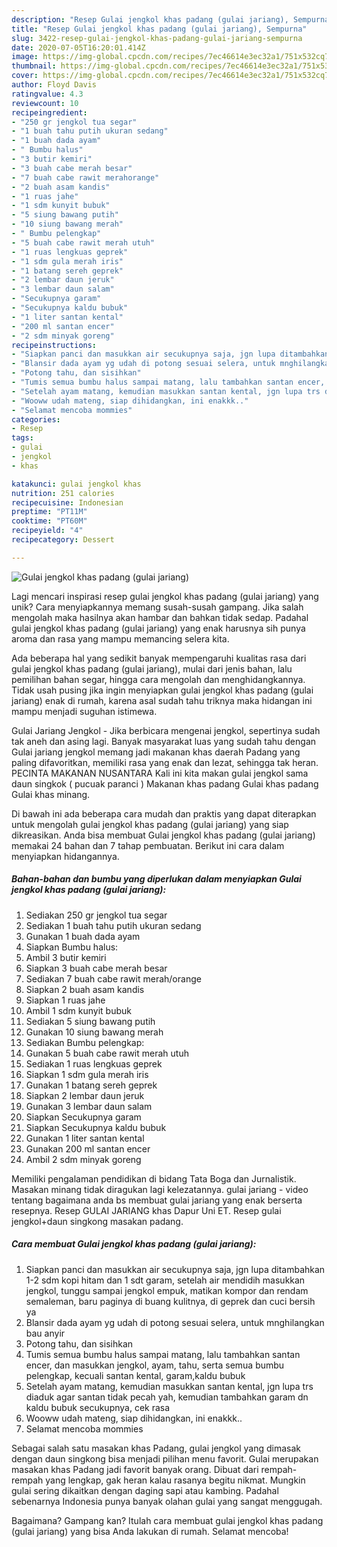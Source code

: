 ```yaml
---
description: "Resep Gulai jengkol khas padang (gulai jariang), Sempurna"
title: "Resep Gulai jengkol khas padang (gulai jariang), Sempurna"
slug: 3422-resep-gulai-jengkol-khas-padang-gulai-jariang-sempurna
date: 2020-07-05T16:20:01.414Z
image: https://img-global.cpcdn.com/recipes/7ec46614e3ec32a1/751x532cq70/gulai-jengkol-khas-padang-gulai-jariang-foto-resep-utama.jpg
thumbnail: https://img-global.cpcdn.com/recipes/7ec46614e3ec32a1/751x532cq70/gulai-jengkol-khas-padang-gulai-jariang-foto-resep-utama.jpg
cover: https://img-global.cpcdn.com/recipes/7ec46614e3ec32a1/751x532cq70/gulai-jengkol-khas-padang-gulai-jariang-foto-resep-utama.jpg
author: Floyd Davis
ratingvalue: 4.3
reviewcount: 10
recipeingredient:
- "250 gr jengkol tua segar"
- "1 buah tahu putih ukuran sedang"
- "1 buah dada ayam"
- " Bumbu halus"
- "3 butir kemiri"
- "3 buah cabe merah besar"
- "7 buah cabe rawit merahorange"
- "2 buah asam kandis"
- "1 ruas jahe"
- "1 sdm kunyit bubuk"
- "5 siung bawang putih"
- "10 siung bawang merah"
- " Bumbu pelengkap"
- "5 buah cabe rawit merah utuh"
- "1 ruas lengkuas geprek"
- "1 sdm gula merah iris"
- "1 batang sereh geprek"
- "2 lembar daun jeruk"
- "3 lembar daun salam"
- "Secukupnya garam"
- "Secukupnya kaldu bubuk"
- "1 liter santan kental"
- "200 ml santan encer"
- "2 sdm minyak goreng"
recipeinstructions:
- "Siapkan panci dan masukkan air secukupnya saja, jgn lupa ditambahkan 1-2 sdm kopi hitam dan 1 sdt garam, setelah air mendidih masukkan jengkol, tunggu sampai jengkol empuk, matikan kompor dan rendam semaleman, baru paginya di buang kulitnya, di geprek dan cuci bersih ya"
- "Blansir dada ayam yg udah di potong sesuai selera, untuk mnghilangkan bau anyir"
- "Potong tahu, dan sisihkan"
- "Tumis semua bumbu halus sampai matang, lalu tambahkan santan encer, dan masukkan jengkol, ayam, tahu, serta semua bumbu pelengkap, kecuali santan kental, garam,kaldu bubuk"
- "Setelah ayam matang, kemudian masukkan santan kental, jgn lupa trs diaduk agar santan tidak pecah yah, kemudian tambahkan garam dn kaldu bubuk secukupnya, cek rasa"
- "Wooww udah mateng, siap dihidangkan, ini enakkk.."
- "Selamat mencoba mommies"
categories:
- Resep
tags:
- gulai
- jengkol
- khas

katakunci: gulai jengkol khas 
nutrition: 251 calories
recipecuisine: Indonesian
preptime: "PT11M"
cooktime: "PT60M"
recipeyield: "4"
recipecategory: Dessert

---
```



![Gulai jengkol khas padang (gulai jariang)](https://img-global.cpcdn.com/recipes/7ec46614e3ec32a1/751x532cq70/gulai-jengkol-khas-padang-gulai-jariang-foto-resep-utama.jpg)

Lagi mencari inspirasi resep gulai jengkol khas padang (gulai jariang) yang unik? Cara menyiapkannya memang susah-susah gampang. Jika salah mengolah maka hasilnya akan hambar dan bahkan tidak sedap. Padahal gulai jengkol khas padang (gulai jariang) yang enak harusnya sih punya aroma dan rasa yang mampu memancing selera kita.

Ada beberapa hal yang sedikit banyak mempengaruhi kualitas rasa dari gulai jengkol khas padang (gulai jariang), mulai dari jenis bahan, lalu pemilihan bahan segar, hingga cara mengolah dan menghidangkannya. Tidak usah pusing jika ingin menyiapkan gulai jengkol khas padang (gulai jariang) enak di rumah, karena asal sudah tahu triknya maka hidangan ini mampu menjadi suguhan istimewa.

Gulai Jariang Jengkol - Jika berbicara mengenai jengkol, sepertinya sudah tak aneh dan asing lagi. Banyak masyarakat luas yang sudah tahu dengan Gulai jariang jengkol memang jadi makanan khas daerah Padang yang paling difavoritkan, memiliki rasa yang enak dan lezat, sehingga tak heran. PECINTA MAKANAN NUSANTARA Kali ini kita makan gulai jengkol sama daun singkok ( pucuak paranci ) Makanan khas padang Gulai khas padang Gulai khas minang.


Di bawah ini ada beberapa cara mudah dan praktis yang dapat diterapkan untuk mengolah gulai jengkol khas padang (gulai jariang) yang siap dikreasikan. Anda bisa membuat Gulai jengkol khas padang (gulai jariang) memakai 24 bahan dan 7 tahap pembuatan. Berikut ini cara dalam menyiapkan hidangannya.

<!--inarticleads1-->

##### Bahan-bahan dan bumbu yang diperlukan dalam menyiapkan Gulai jengkol khas padang (gulai jariang):

1. Sediakan 250 gr jengkol tua segar
1. Sediakan 1 buah tahu putih ukuran sedang
1. Gunakan 1 buah dada ayam
1. Siapkan  Bumbu halus:
1. Ambil 3 butir kemiri
1. Siapkan 3 buah cabe merah besar
1. Sediakan 7 buah cabe rawit merah/orange
1. Siapkan 2 buah asam kandis
1. Siapkan 1 ruas jahe
1. Ambil 1 sdm kunyit bubuk
1. Sediakan 5 siung bawang putih
1. Gunakan 10 siung bawang merah
1. Sediakan  Bumbu pelengkap:
1. Gunakan 5 buah cabe rawit merah utuh
1. Sediakan 1 ruas lengkuas geprek
1. Siapkan 1 sdm gula merah iris
1. Gunakan 1 batang sereh geprek
1. Siapkan 2 lembar daun jeruk
1. Gunakan 3 lembar daun salam
1. Siapkan Secukupnya garam
1. Siapkan Secukupnya kaldu bubuk
1. Gunakan 1 liter santan kental
1. Gunakan 200 ml santan encer
1. Ambil 2 sdm minyak goreng


Memiliki pengalaman pendidikan di bidang Tata Boga dan Jurnalistik. Masakan minang tidak diragukan lagi kelezatannya. gulai jariang - video tentang bagaimana anda bs membuat gulai jariang yang enak berserta resepnya. Resep GULAI JARIANG khas Dapur Uni ET. Resep gulai jengkol+daun singkong masakan padang. 

<!--inarticleads2-->

##### Cara membuat Gulai jengkol khas padang (gulai jariang):

1. Siapkan panci dan masukkan air secukupnya saja, jgn lupa ditambahkan 1-2 sdm kopi hitam dan 1 sdt garam, setelah air mendidih masukkan jengkol, tunggu sampai jengkol empuk, matikan kompor dan rendam semaleman, baru paginya di buang kulitnya, di geprek dan cuci bersih ya
1. Blansir dada ayam yg udah di potong sesuai selera, untuk mnghilangkan bau anyir
1. Potong tahu, dan sisihkan
1. Tumis semua bumbu halus sampai matang, lalu tambahkan santan encer, dan masukkan jengkol, ayam, tahu, serta semua bumbu pelengkap, kecuali santan kental, garam,kaldu bubuk
1. Setelah ayam matang, kemudian masukkan santan kental, jgn lupa trs diaduk agar santan tidak pecah yah, kemudian tambahkan garam dn kaldu bubuk secukupnya, cek rasa
1. Wooww udah mateng, siap dihidangkan, ini enakkk..
1. Selamat mencoba mommies


Sebagai salah satu masakan khas Padang, gulai jengkol yang dimasak dengan daun singkong bisa menjadi pilihan menu favorit. Gulai merupakan masakan khas Padang jadi favorit banyak orang. Dibuat dari rempah-rempah yang lengkap, gak heran kalau rasanya begitu nikmat. Mungkin gulai sering dikaitkan dengan daging sapi atau kambing. Padahal sebenarnya Indonesia punya banyak olahan gulai yang sangat menggugah. 

Bagaimana? Gampang kan? Itulah cara membuat gulai jengkol khas padang (gulai jariang) yang bisa Anda lakukan di rumah. Selamat mencoba!
